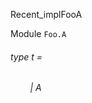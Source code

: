 Recent_implFooA

 Module  `` Foo.A `` 
<a id="type-t"></a>
###### type t = 

<a id="type-t.A"></a>
###### &nbsp; &nbsp; &nbsp; &nbsp; | A

 




